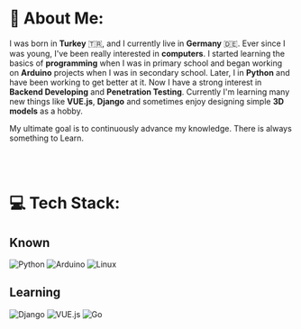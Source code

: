 # 💫 About Me:

I was born in **Turkey** 🇹🇷, and I currently live in **Germany** 🇩🇪. Ever since I was young, I've been really interested in **computers**. I started learning the basics of **programming** when I was in primary school and began working on **Arduino** projects when I was in secondary school. Later, I  in **Python** and have been working to get better at it. Now I have a strong interest in **Backend Developing** and **Penetration Testing**. 
Currently I'm learning many new things like **VUE.js**, **Django** and sometimes enjoy designing simple **3D models** as a hobby.

My ultimate goal is to continuously advance my knowledge. There is always something to Learn. 


<br><br>

# 💻 Tech Stack:
## Known

![Python](https://img.shields.io/badge/Python-14354C?style=for-the-badge&logo=python&logoColor=white) ![Arduino](https://img.shields.io/badge/-Arduino-00979D?style=for-the-badge&logo=Arduino&logoColor=white) ![Linux](https://img.shields.io/badge/Linux-FCC624?style=for-the-badge&logo=linux&logoColor=black)

## Learning 
![Django](https://img.shields.io/badge/Django-092E20?style=for-the-badge&logo=django&logoColor=white) ![VUE.js](https://img.shields.io/badge/Vue.js-35495E?style=for-the-badge&logo=vuedotjs&logoColor=4FC08D) ![Go](https://img.shields.io/badge/go-%2300ADD8.svg?style=for-the-badge&logo=go&logoColor=white)
<br><br>
